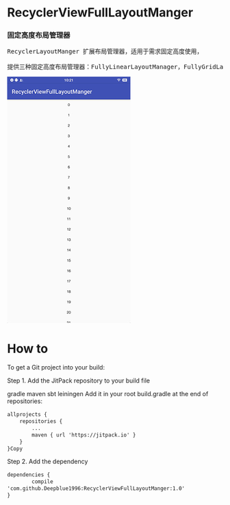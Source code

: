 # RecyclerViewFullLayoutManger
### 固定高度布局管理器

<pre>RecyclerLayoutManger 扩展布局管理器，适用于需求固定高度使用，

提供三种固定高度布局管理器：FullyLinearLayoutManager，FullyGridLayoutManager，ExStaggeredGridLayoutManager</pre>

![Image text](https://raw.githubusercontent.com/Deepblue1996/RecyclerViewFullLayoutManger/master/20180205102241.jpg)

# How to

To get a Git project into your build:

Step 1. Add the JitPack repository to your build file

gradle
maven
sbt
leiningen
Add it in your root build.gradle at the end of repositories:

	allprojects {
		repositories {
			...
			maven { url 'https://jitpack.io' }
		}
	}Copy
Step 2. Add the dependency

	dependencies {
	        compile 'com.github.Deepblue1996:RecyclerViewFullLayoutManger:1.0'
	}
